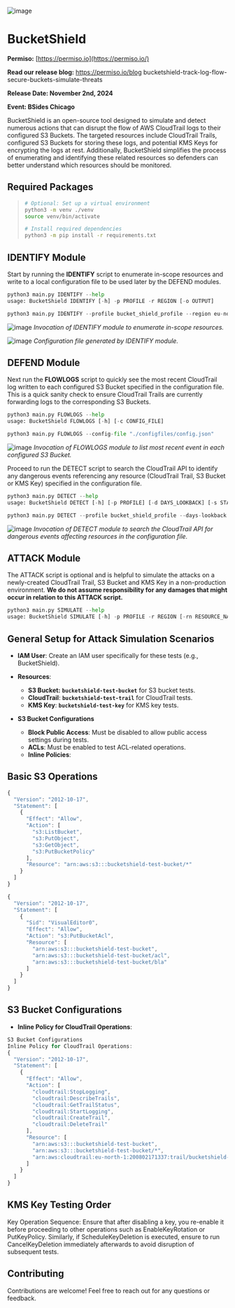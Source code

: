 ![image](./images/BucketShield_Banner_Image.png)

# BucketShield

**Permiso:** [https://permiso.io](https://permiso.io/)

**Read our release blog:** https://permiso.io/blog
bucketshield-track-log-flow-secure-buckets-simulate-threats

**Release Date: November 2nd, 2024**

**Event: BSides Chicago** 

BucketShield is an open-source tool designed to simulate and detect numerous actions that can disrupt the flow of AWS CloudTrail logs to their configured S3 Buckets. The targeted resources include CloudTrail Trails, configured S3 Buckets for storing these logs, and potential KMS Keys for encrypting the logs at rest. Additionally, BucketShield simplifies the process of enumerating and identifying these related resources so defenders can better understand which resources should be monitored.

## Required Packages

>```bash
># Optional: Set up a virtual environment
>python3 -m venv ./venv
>source venv/bin/activate
>
># Install required dependencies
>python3 -m pip install -r requirements.txt
>```

## **IDENTIFY Module**

Start by running the **IDENTIFY** script to enumerate in-scope resources and write to a local configuration file to be used later by the DEFEND modules. 

```python
python3 main.py IDENTIFY --help
usage: BucketShield IDENTIFY [-h] -p PROFILE -r REGION [-o OUTPUT]

python3 main.py IDENTIFY --profile bucket_shield_profile --region eu-north-1
```

![image](./images/BucketShield_IDENTIFY.png)
*Invocation of IDENTIFY module to enumerate in-scope resources.*

![image](./images/BucketShield_Config.png)
*Configuration file generated by IDENTIFY module.*

## **DEFEND Module**

Next run the **FLOWLOGS** script to quickly see the most recent CloudTrail log written to each configured S3 Bucket specified in the configuration file. This is a quick sanity check to ensure CloudTrail Trails are currently forwarding logs to the corresponding S3 Buckets.

```python
python3 main.py FLOWLOGS --help
usage: BucketShield FLOWLOGS [-h] [-c CONFIG_FILE]

python3 main.py FLOWLOGS --config-file "./configfiles/config.json"
```

![image](./images/BucketShield_FLOWLOGS.png)
*Invocation of FLOWLOGS module to list most recent event in each configured S3 Bucket.*

Proceed to run the DETECT script to search the CloudTrail API to identify any dangerous events referencing any resource (CloudTrail Trail, S3 Bucket or KMS Key) specified in the configuration file.

```python
python3 main.py DETECT --help
usage: BucketShield DETECT [-h] [-p PROFILE] [-d DAYS_LOOKBACK] [-s START_TIME] [-e END_TIME] [-c CONFIG_FILE] [-o OUTPUT]

python3 main.py DETECT --profile bucket_shield_profile --days-lookback 4
```

![image](./images/BucketShield_DETECT.png)
*Invocation of DETECT module to search the CloudTrail API for dangerous events affecting resources in the configuration file.*

## **ATTACK Module**

The ATTACK script is optional and is helpful to simulate the attacks on a newly-created CloudTrail Trail, S3 Bucket and KMS Key in a non-production environment. **We do not assume responsibility for any damages that might occur in relation to this ATTACK script.**

```python
python3 main.py SIMULATE --help
usage: BucketShield SIMULATE [-h] -p PROFILE -r REGION [-rn RESOURCE_NAME] [-as {kms,s3,cloudtrail}]
```


## **General Setup for Attack Simulation Scenarios**

- **IAM User**: Create an IAM user specifically for these tests (e.g., BucketShield).

- **Resources**:
    - **S3 Bucket:** **`bucketshield-test-bucket`** for S3 bucket tests.
    - **CloudTrail**: **`bucketshield-test-trail`** for CloudTrail tests.
    - **KMS Key**: **`bucketshield-test-key`** for KMS key tests.

- **S3 Bucket Configurations**
  - **Block Public Access**: Must be disabled to allow public access settings during tests.
  - **ACLs**: Must be enabled to test ACL-related operations.
  - **Inline Policies**:
  
## Basic S3 Operations

```jsx
{
  "Version": "2012-10-17",
  "Statement": [
    {
      "Effect": "Allow",
      "Action": [
        "s3:ListBucket",
        "s3:PutObject",
        "s3:GetObject",
        "s3:PutBucketPolicy"
      ],
      "Resource": "arn:aws:s3:::bucketshield-test-bucket/*"
    }
  ]
}
```

```jsx
{
  "Version": "2012-10-17",
  "Statement": [
    {
      "Sid": "VisualEditor0",
      "Effect": "Allow",
      "Action": "s3:PutBucketAcl",
      "Resource": [
        "arn:aws:s3:::bucketshield-test-bucket",
        "arn:aws:s3:::bucketshield-test-bucket/acl",
        "arn:aws:s3:::bucketshield-test-bucket/bla"
      ]
    }
  ]
}
```
## **S3 Bucket Configurations**

- **Inline Policy for CloudTrail Operations**:
  
```jsx
S3 Bucket Configurations
Inline Policy for CloudTrail Operations:
{
  "Version": "2012-10-17",
  "Statement": [
    {
      "Effect": "Allow",
      "Action": [
        "cloudtrail:StopLogging",
        "cloudtrail:DescribeTrails",
        "cloudtrail:GetTrailStatus",
        "cloudtrail:StartLogging",
        "cloudtrail:CreateTrail",
        "cloudtrail:DeleteTrail"
      ],
      "Resource": [
        "arn:aws:s3:::bucketshield-test-bucket",
        "arn:aws:s3:::bucketshield-test-bucket/*",
        "arn:aws:cloudtrail:eu-north-1:200802171337:trail/bucketshield-test-trail"
      ]
    }
  ]
}
```

## KMS Key Testing Order
  
Key Operation Sequence: Ensure that after disabling a key, you re-enable it before proceeding to other operations such as EnableKeyRotation or PutKeyPolicy. 
Similarly, if ScheduleKeyDeletion is executed, ensure to run CancelKeyDeletion immediately afterwards to avoid disruption of subsequent tests.

## Contributing
Contributions are welcome!
Feel free to reach out for any questions or feedback.
